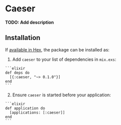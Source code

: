 # Caeser

**TODO: Add description**

## Installation

If [available in Hex](https://hex.pm/docs/publish), the package can be installed as:

  1. Add `caeser` to your list of dependencies in `mix.exs`:

    ```elixir
    def deps do
      [{:caeser, "~> 0.1.0"}]
    end
    ```

  2. Ensure `caeser` is started before your application:

    ```elixir
    def application do
      [applications: [:caeser]]
    end
    ```


